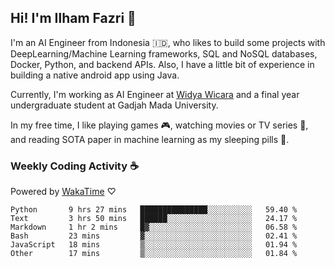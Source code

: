 ## Hi! I'm Ilham Fazri 👋

I'm an AI Engineer from Indonesia 🇮🇩, who likes to build some projects with DeepLearning/Machine Learning frameworks, SQL and NoSQL databases, Docker, Python, and backend APIs. Also, I have a little bit of experience in building a native android app using Java.

Currently, I'm working as AI Engineer at [Widya Wicara](https://widyawicara.com) and a final year undergraduate student at Gadjah Mada University. 

In my free time, I like playing games 🎮, watching movies or TV series 🍿, and reading SOTA paper in machine learning as my sleeping pills 💊. 

### Weekly Coding Activity ☕
Powered by [WakaTime](https://wakatime.com/) ♡
<!--START_SECTION:waka-->

```text
Python       9 hrs 27 mins   ███████████████░░░░░░░░░░   59.40 %
Text         3 hrs 50 mins   ██████░░░░░░░░░░░░░░░░░░░   24.17 %
Markdown     1 hr 2 mins     █▓░░░░░░░░░░░░░░░░░░░░░░░   06.58 %
Bash         23 mins         ▓░░░░░░░░░░░░░░░░░░░░░░░░   02.41 %
JavaScript   18 mins         ▒░░░░░░░░░░░░░░░░░░░░░░░░   01.94 %
Other        17 mins         ▒░░░░░░░░░░░░░░░░░░░░░░░░   01.84 %
```

<!--END_SECTION:waka-->
